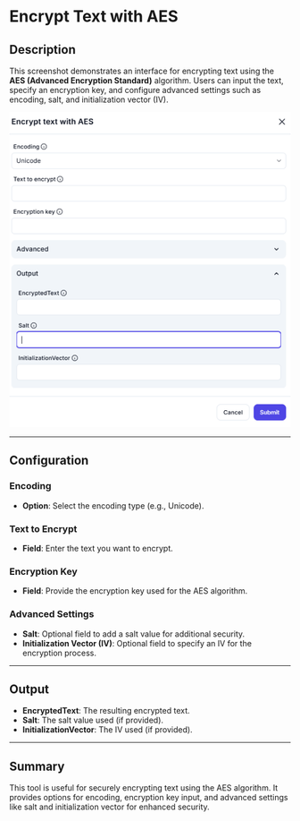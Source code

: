 # Encrypt Text with AES

## Description

This screenshot demonstrates an interface for encrypting text using the **AES (Advanced Encryption Standard)** algorithm. Users can input the text, specify an encryption key, and configure advanced settings such as encoding, salt, and initialization vector (IV).

![alt text](encrypt-text-with-aes-1.png)

---

## Configuration

### Encoding

- **Option**: Select the encoding type (e.g., Unicode).

### Text to Encrypt

- **Field**: Enter the text you want to encrypt.

### Encryption Key

- **Field**: Provide the encryption key used for the AES algorithm.

### Advanced Settings

- **Salt**: Optional field to add a salt value for additional security.
- **Initialization Vector (IV)**: Optional field to specify an IV for the encryption process.

---

## Output

- **EncryptedText**: The resulting encrypted text.
- **Salt**: The salt value used (if provided).
- **InitializationVector**: The IV used (if provided).

---

## Summary

This tool is useful for securely encrypting text using the AES algorithm. It provides options for encoding, encryption key input, and advanced settings like salt and initialization vector for enhanced security.
